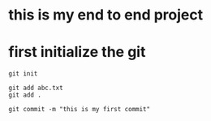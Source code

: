 # this is my end to end project

# first initialize the git

```
git init
```

```
git add abc.txt
git add .
```

```
git commit -m "this is my first commit"
```
